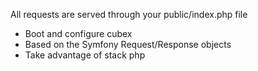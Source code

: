 All requests are served through your public/index.php file

- Boot and configure cubex
- Based on the Symfony Request/Response objects
- Take advantage of stack php
